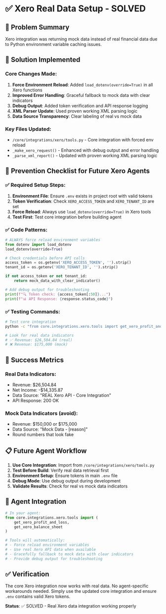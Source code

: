 # ✅ Xero Real Data Setup - SOLVED

## 🎯 Problem Summary
Xero integration was returning mock data instead of real financial data due to Python environment variable caching issues.

## 🔧 Solution Implemented

### Core Changes Made:
1. **Force Environment Reload**: Added `load_dotenv(override=True)` in all Xero functions
2. **Improved Error Handling**: Graceful fallback to mock data with clear indicators
3. **Debug Output**: Added token verification and API response logging
4. **XML Parser Update**: Used proven working XML parsing logic
5. **Data Source Transparency**: Clear labeling of real vs mock data

### Key Files Updated:
- `/core/integrations/xero/tools.py` - Core integration with forced env reload
- `_make_xero_request()` - Enhanced with debug output and error handling
- `_parse_xml_report()` - Updated with proven working XML parsing logic

## 🚨 Prevention Checklist for Future Xero Agents

### ✅ Required Setup Steps:
1. **Environment File**: Ensure `.env` exists in project root with valid tokens
2. **Token Verification**: Check `XERO_ACCESS_TOKEN` and `XERO_TENANT_ID` are set
3. **Force Reload**: Always use `load_dotenv(override=True)` in Xero tools
4. **Test First**: Test core integration before building agent

### ✅ Code Patterns:
```python
# ALWAYS force reload environment variables
from dotenv import load_dotenv
load_dotenv(override=True)

# Check credentials before API calls
access_token = os.getenv('XERO_ACCESS_TOKEN', '').strip()
tenant_id = os.getenv('XERO_TENANT_ID', '').strip()

if not access_token or not tenant_id:
    return mock_data_with_clear_indicator()

# Add debug output for troubleshooting
print(f"🔍 Token check: {access_token[:50]}...")
print(f"📊 API Response: {response.status_code}")
```

### ✅ Testing Commands:
```bash
# Test core integration
python -c "from core.integrations.xero.tools import get_xero_profit_and_loss; print(get_xero_profit_and_loss.invoke({}))"

# Look for real data indicators
# ✅ Revenue: $26,504.84 (real)
# ❌ Revenue: $175,000 (mock)
```

## 🎉 Success Metrics

### Real Data Indicators:
- Revenue: $26,504.84
- Net Income: -$14,335.87  
- Data Source: "REAL Xero API - Core Integration"
- API Response: 200 OK

### Mock Data Indicators (avoid):
- Revenue: $150,000 or $175,000
- Data Source: "Mock Data - [reason]"
- Round numbers that look fake

## 📋 Future Agent Workflow

1. **Use Core Integration**: Import from `/core/integrations/xero/tools.py`
2. **Test Before Build**: Verify real data retrieval first
3. **Environment Setup**: Ensure tokens in main `.env` file
4. **Debug Mode**: Use debug output during development
5. **Validate Results**: Check for real vs mock data indicators

## 🚀 Agent Integration

```python
# In your agent:
from core.integrations.xero.tools import (
    get_xero_profit_and_loss,
    get_xero_balance_sheet
)

# Tools will automatically:
# - Force reload environment variables
# - Use real Xero API data when available
# - Gracefully fallback to mock data with clear indicators
# - Provide debug output for troubleshooting
```

## ✅ Verification

The core Xero integration now works with real data. No agent-specific workarounds needed. Simply use the updated core integration and ensure `.env` contains valid Xero tokens.

**Status**: ✅ SOLVED - Real Xero data integration working properly